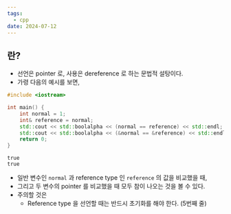 ```yaml
---
tags:
  - cpp
date: 2024-07-12
---
```

## 란?

- 선언은 pointer 로, 사용은 dereference 로 하는 문법적 설탕이다.
- 가령 다음의 예시를 보면,

```cpp {6-7}
#include <iostream>

int main() {
	int normal = 1;
	int& reference = normal;
	std::cout << std::boolalpha << (normal == reference) << std::endl;
	std::cout << std::boolalpha << (&normal == &reference) << std::endl;
	return 0;
}
```

```
true
true
```

- 일반 변수인 `normal` 과 reference type 인 `reference` 의 값을 비교했을 때,
- 그리고 두 변수의 pointer 를 비교했을 때 모두 참이 나오는 것을 볼 수 있다.
- 주의할 것은
	- Reference type 을 선언할 때는 반드시 초기화를 해야 한다. (5번째 줄)